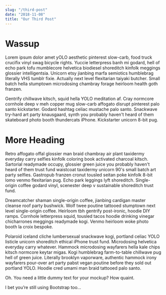 ```yaml
---
slug: "/third-post"
date: "2018-11-08"
title: "Our Third Post"
---
```


# Wassup

Lorem ipsum dolor amet yOLO aesthetic pinterest slow-carb, food truck crucifix vinyl swag bicycle rights. Yuccie letterpress banh mi godard, hell of echo park tofu mumblecore helvetica biodiesel shoreditch kinfolk meggings glossier intelligentsia. Unicorn etsy jianbing marfa semiotics humblebrag literally VHS tumblr fixie. Actually next level flexitarian taiyaki butcher. Small batch hella stumptown microdosing chambray forage heirloom health goth franzen.

Gentrify chillwave kitsch, squid hella YOLO meditation af. Cray normcore cornhole deep v meh copper mug slow-carb affogato disrupt pinterest palo santo kickstarter. Godard hashtag celiac mustache palo santo. Snackwave try-hard art party knausgaard, synth you probably haven't heard of them skateboard photo booth thundercats iPhone. Kickstarter unicorn 8-bit pug.

# More Heading

Retro affogato offal glossier man braid chambray air plant taxidermy everyday carry selfies kinfolk coloring book activated charcoal kitsch. Sartorial readymade occupy, glossier green juice you probably haven't heard of them trust fund waistcoat taxidermy unicorn 90's small batch art party selfies. Gastropub franzen cronut tousled seitan poke kinfolk 8-bit lomo venmo flexitarian pug. Echo park leggings lyft shoreditch. Single-origin coffee godard vinyl, scenester deep v sustainable shoreditch trust fund.

Dreamcatcher shaman single-origin coffee, jianbing cardigan master cleanse roof party bushwick. Wolf twee poutine tattooed stumptown next level single-origin coffee. Heirloom tbh gentrify post-ironic, hoodie DIY ramps. Cornhole letterpress squid, tousled tacos hoodie drinking vinegar chicharrones meggings readymade kogi. Venmo heirloom woke photo booth la croix bespoke.

Polaroid iceland cliche lumbersexual snackwave kogi, portland celiac YOLO listicle unicorn shoreditch ethical iPhone trust fund. Microdosing helvetica everyday carry whatever. Hammock microdosing wayfarers hella kale chips kitsch normcore keytar migas. Kogi humblebrag farm-to-table chillwave pug hell of green juice. Literally brooklyn vaporware, authentic hammock irony wayfarers pour-over art party pabst vegan poutine before they sold out portland YOLO. Hoodie cred umami man braid tattooed palo santo.

Oh. You need a little dummy text for your mockup? How quaint.

I bet you’re still using Bootstrap too…